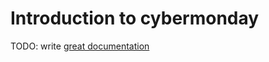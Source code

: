 # Introduction to cybermonday

TODO: write [great documentation](http://jacobian.org/writing/what-to-write/)
